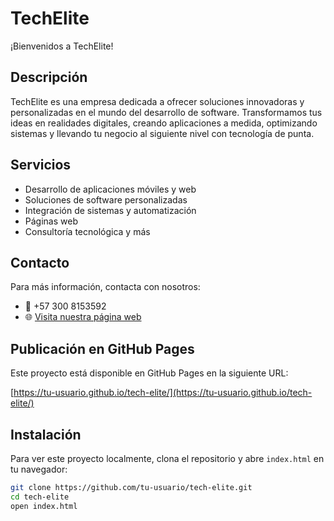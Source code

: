 # TechElite

¡Bienvenidos a TechElite!

## Descripción

TechElite es una empresa dedicada a ofrecer soluciones innovadoras y personalizadas en el mundo del desarrollo de software. Transformamos tus ideas en realidades digitales, creando aplicaciones a medida, optimizando sistemas y llevando tu negocio al siguiente nivel con tecnología de punta.

## Servicios

- Desarrollo de aplicaciones móviles y web
- Soluciones de software personalizadas
- Integración de sistemas y automatización
- Páginas web
- Consultoría tecnológica y más

## Contacto

Para más información, contacta con nosotros:

- 📱 +57 300 8153592
- 🌐 [Visita nuestra página web](https://tu-usuario.github.io/tech-elite/)

## Publicación en GitHub Pages

Este proyecto está disponible en GitHub Pages en la siguiente URL:

[https://tu-usuario.github.io/tech-elite/](https://tu-usuario.github.io/tech-elite/)

## Instalación

Para ver este proyecto localmente, clona el repositorio y abre `index.html` en tu navegador:

```sh
git clone https://github.com/tu-usuario/tech-elite.git
cd tech-elite
open index.html
